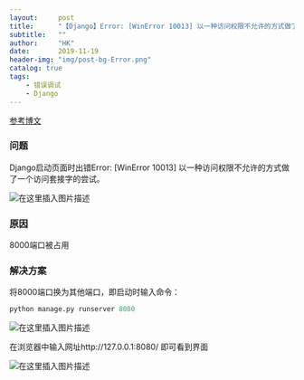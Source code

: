 ```yaml
---
layout:     post
title:      "【Django】Error: [WinError 10013] 以一种访问权限不允许的方式做了一个访问套接字的尝试"
subtitle:   ""
author:     "HK"
date:		2019-11-19
header-img: "img/post-bg-Error.png"
catalog: true
tags:
    - 错误调试
    - Django
---
```


[参考博文](https://blog.csdn.net/qq_41853536/article/details/80449069)

### 问题

Django启动页面时出错Error: [WinError 10013] 以一种访问权限不允许的方式做了一个访问套接字的尝试。

![在这里插入图片描述](https://img-blog.csdnimg.cn/20191119213046930.png?x-oss-process=image/watermark,type_ZmFuZ3poZW5naGVpdGk,shadow_10,text_aHR0cHM6Ly9ibG9nLmNzZG4ubmV0L0thcmVuX0Nhc3Npb3BlaWE=,size_16,color_FFFFFF,t_70)

### 原因

8000端口被占用

### 解决方案

将8000端口换为其他端口，即启动时输入命令：

```python
python manage.py runserver 8080
```

![在这里插入图片描述](https://img-blog.csdnimg.cn/20191119213121895.png?x-oss-process=image/watermark,type_ZmFuZ3poZW5naGVpdGk,shadow_10,text_aHR0cHM6Ly9ibG9nLmNzZG4ubmV0L0thcmVuX0Nhc3Npb3BlaWE=,size_16,color_FFFFFF,t_70)

在浏览器中输入网址http://127.0.0.1:8080/ 即可看到界面

![在这里插入图片描述](https://img-blog.csdnimg.cn/20191119213428642.png?x-oss-process=image/watermark,type_ZmFuZ3poZW5naGVpdGk,shadow_10,text_aHR0cHM6Ly9ibG9nLmNzZG4ubmV0L0thcmVuX0Nhc3Npb3BlaWE=,size_16,color_FFFFFF,t_70)

